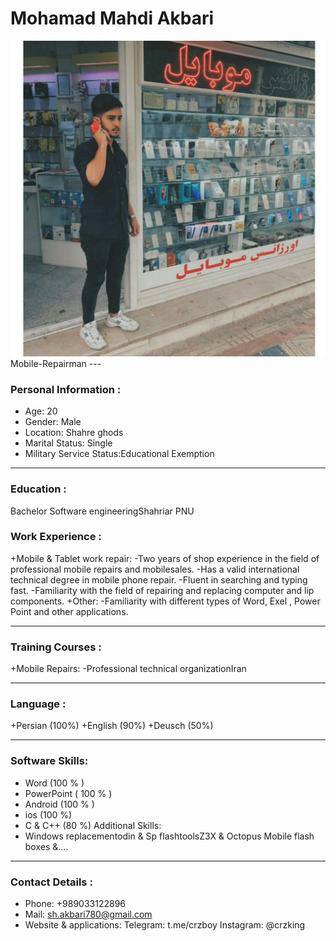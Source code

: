 <h1>Mohamad Mahdi Akbari</h1>
<img src="photo_2020.jpg">
Mobile-Repairman
---

### Personal Information :
+ Age: 20
+ Gender: Male 
+ Location: Shahre ghods
+ Marital Status: Single
+ Military Service Status:Educational Exemption

---
### Education : 
Bachelor Software engineeringShahriar PNU 

### Work Experience :
+Mobile & Tablet work repair:
-Two years of shop experience in the field of professional mobile repairs and mobilesales.
-Has a valid international technical degree in mobile phone repair.
-Fluent in searching and typing fast.
-Familiarity with the field of repairing and replacing computer and lip components.
+Other:
-Familiarity with different types of Word, Exel , Power Point and other applications.

---
### Training Courses :
+Mobile Repairs:
-Professional technical organizationIran

---
### Language :
+Persian (100%)
+English (90%)
+Deusch (50%)

---
### Software Skills:

+ Word (100 % )
+ PowerPoint  ( 100 % )
+ Android (100 % )
+ ios (100 %)
+ C & C++ (80 %)
Additional Skills:
+ Windows replacementodin & Sp flashtoolsZ3X & Octopus Mobile flash boxes &....

---
### Contact Details :

+ Phone: +989033122896
+ Mail: sh.akbari780@gmail.com
+ Website & applications:
Telegram: t.me/crzboy
Instagram: @crzking

